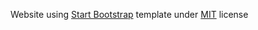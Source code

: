 Website using [Start Bootstrap](http://startbootstrap.com/) template under [MIT](https://github.com/BlackrockDigital/startbootstrap-resume/blob/gh-pages/LICENSE) license

